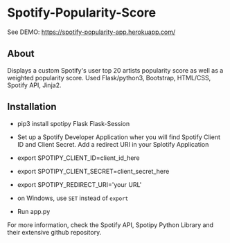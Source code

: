 # Spotify-Popularity-Score

See DEMO: https://spotify-popularity-app.herokuapp.com/

## About

Displays a custom Spotify's user top 20 artists popularity score as well as a weighted popularity score. Used Flask/python3, Bootstrap, HTML/CSS, Spotify API, Jinja2.

## Installation

* pip3 install spotipy Flask Flask-Session

* Set up a Spotify Developer Application wher you will find Spotify Client ID and Client Secret. Add a redirect URI in your Splotify Application

* export SPOTIPY_CLIENT_ID=client_id_here
* export SPOTIPY_CLIENT_SECRET=client_secret_here
* export SPOTIPY_REDIRECT_URI='your URL'

* on Windows, use `SET` instead of `export`

* Run app.py

For more information, check the Spotify API, Spotipy Python Library and their extensive github repository.

